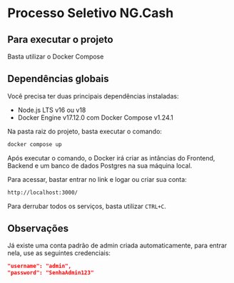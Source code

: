 # Processo Seletivo NG.Cash

## Para executar o projeto

Basta utilizar o Docker Compose

## Dependências globais

Você precisa ter duas principais dependências instaladas:

- Node.js LTS v16 ou v18
- Docker Engine v17.12.0 com Docker Compose v1.24.1

Na pasta raiz do projeto, basta executar o comando:

```bash
docker compose up
```

Após executar o comando, o Docker irá criar as intâncias do Frontend, Backend e um banco de dados Postgres na sua máquina local.

Para acessar, bastar entrar no link e logar ou criar sua conta:

```bash
http://localhost:3000/
```

Para derrubar todos os serviços, basta utilizar `CTRL+C`.

## Observações

Já existe uma conta padrão de admin criada automaticamente, para entrar nela, use as seguintes credenciais:

```json
"username": "admin",
"password": "SenhaAdmin123"
```
